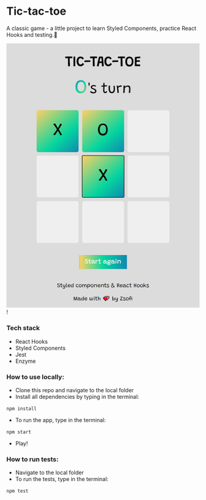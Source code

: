 # Tic-tac-toe
A classic game - a little project to learn Styled Components, practice React Hooks and testing.🌺

![main](./public/screen3.png)!

### Tech stack
* React Hooks
* Styled Components
* Jest
* Enzyme

### How to use locally:

* Clone this repo and navigate to the local folder
* Install all dependencies by typing in the terminal:
```
npm install
```
* To run the app, type in the terminal:
```
npm start
```
* Play!

### How to run tests: 
* Navigate to the local folder
* To run the tests, type in the terminal: 
```
npm test
```
